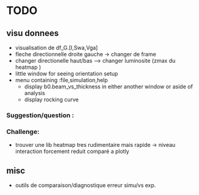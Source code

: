 # TODO

## visu donnees
- visualisation de df_G.[I,Swa,Vga]
- fleche directionnelle droite gauche -> changer de frame
- changer directionelle haut/bas --> changer luminosite (zmax du heatmap )
- little window for seeing orientation setup
- menu containing :file,simulation,help
    - display b0.beam_vs_thickness in either another window or aside of analysis
    - display rocking curve

### Suggestion/question :

### Challenge:
- trouver une lib heatmap tres rudimentaire mais rapide -> niveau interaction forcement reduit comparé a plotly

## misc
  - outils de comparaison/diagnostique erreur simu/vs exp.
